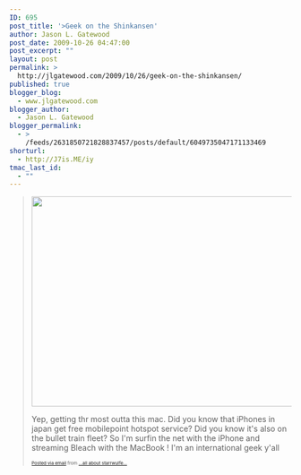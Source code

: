 ```yaml
---
ID: 695
post_title: '>Geek on the Shinkansen'
author: Jason L. Gatewood
post_date: 2009-10-26 04:47:00
post_excerpt: ""
layout: post
permalink: >
  http://jlgatewood.com/2009/10/26/geek-on-the-shinkansen/
published: true
blogger_blog:
  - www.jlgatewood.com
blogger_author:
  - Jason L. Gatewood
blogger_permalink:
  - >
    /feeds/2631850721828837457/posts/default/6049735047171133469
shorturl:
  - http://J7is.ME/iy
tmac_last_id:
  - ""
---
```

><a href="http://posterous.com/getfile/files.posterous.com/starrwulfe/XxBlIF7zbzwAfuG6lluTjRHL8aUfGDQNlEk7oNhOyocSADKoQySQGJ9wcPEE/photo.jpg"><img src="http://posterous.com/getfile/files.posterous.com/starrwulfe/ALW6rovkXVusXlF68GcUkNgyDByXRKr6gpQO5RKboDOwpewWsHYjwnkslBDy/photo.jpg.scaled.500.jpg" width="500" height="375" /></a> <p>Yep, getting thr most outta this mac. Did you know that iPhones in japan get free mobilepoint hotspot service? Did you know it's also on the bullet train fleet? So I'm surfin the net with the iPhone and streaming Bleach with the MacBook ! I'm an international geek y'all</p>      <p style="font-size: 8px;">  <a href="http://posterous.com">Posted via email</a>   from <a href="http://starrwulfe.posterous.com/geek-on-the-shinkansen">...all about starrwulfe...</a>  </p>